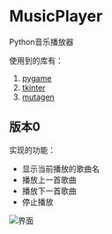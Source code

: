 # MusicPlayer
Python音乐播放器

使用到的库有：
1. [pygame](https://www.pygame.org/docs/)
2. [tkinter](https://docs.python.org/3.6/library/tkinter.html)
3. [mutagen](https://mutagen.readthedocs.io/en/latest/)

## 版本0
实现的功能：
- 显示当前播放的歌曲名
- 播放上一首歌曲
- 播放下一首歌曲
- 停止播放

![界面](https://github.com/viljw/MusicPlayer/blob/master/Images/1.PNG)


